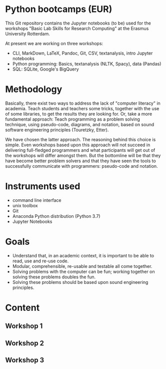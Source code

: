 Python bootcamps (EUR)
===

This Git repository contains the Jupyter notebooks (to be) used for
the workshops "Basic Lab Skills for Research Computing" at the Erasmus
University Rotterdam.

At present we are working on three workshops:

  - CLI, MarkDown, LaTeX, Pandoc, Git, CSV, textanalysis, intro
    Jupyter notebooks
  - Python programming: Basics, textanalysis (NLTK, Spacy), data
    (Pandas)
  - SQL: SQLite, Google's BigQuery
  
Methodology
===

Basically, there exist two ways to address the lack of "computer
literacy" in academia. Teach students and teachers some tricks,
together with the use of some libraries, to get the results they are
looking for. Or, take a more fundamental approach: Teach programming
as a problem solving technique, using pseudo-code, diagrams, and
notation, based on sound software engineering principles (Touretzky,
Etter).

We have chosen the latter approach. The reasoning behind this choice
is simple. Even workshops based upon this approach will not succeed in
delivering full-fledged programmers and what participants will get out
of the workshops will differ amongst them. But the bottomline will be
that they have become better problem solvers and that they have seen
the tools to successfully communicate with programmers: pseudo-code
and notation.
  
Instruments used
===

- command line interface
- unix toolbox
- Git
- Anaconda Python distribution (Python 3.7)
- Jupyter Notebooks

Goals
===

- Understand that, in an academic context, it is important to be able
  to read, use and re-use code.
- Modular, comprehensible, re-usable and testable all come together.
- Solving problems with the computer can be fun; working together on
  solving these problems doubles the fun.
- Solving these problems should be based upon sound engineering
  principles.

Content
===

Workshop 1
---

Workshop 2
---

Workshop 3
---

